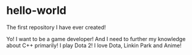 hello-world
===========

The first repository I have ever created!

Yo!
I want to be a game developer! And I need to further my knowledge about C++ primarily!
I play Dota 2! I love Dota, Linkin Park and Anime!
